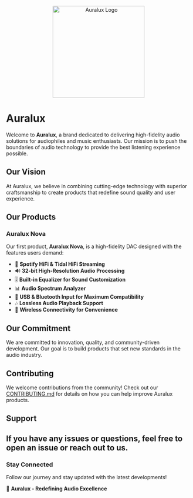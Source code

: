 <p align="center">
  <img src="https://raw.githubusercontent.com/Auralux-HiFi/logos/refs/heads/main/500x500.jpg" alt="Auralux Logo" width="250">
</p>

# Auralux

Welcome to **Auralux**, a brand dedicated to delivering high-fidelity audio solutions for audiophiles and music enthusiasts. Our mission is to push the boundaries of audio technology to provide the best listening experience possible.

## Our Vision
At Auralux, we believe in combining cutting-edge technology with superior craftsmanship to create products that redefine sound quality and user experience.

## Our Products
### **Auralux Nova**
Our first product, **Auralux Nova**, is a high-fidelity DAC designed with the features users demand:
- 🎵 **Spotify HiFi & Tidal HiFi Streaming**
- 🔊 **32-bit High-Resolution Audio Processing**
- 🎚 **Built-in Equalizer for Sound Customization**
- 📊 **Audio Spectrum Analyzer**
- 🔌 **USB & Bluetooth Input for Maximum Compatibility**
- 🎶 **Lossless Audio Playback Support**
- 📡 **Wireless Connectivity for Convenience**

## Our Commitment
We are committed to innovation, quality, and community-driven development. Our goal is to build products that set new standards in the audio industry.

## Contributing
We welcome contributions from the community! Check out our [CONTRIBUTING.md](CONTRIBUTING.md) for details on how you can help improve Auralux products.

## Support
If you have any issues or questions, feel free to open an issue or reach out to us.
---

### Stay Connected
Follow our journey and stay updated with the latest developments!

🚀 **Auralux - Redefining Audio Excellence**
